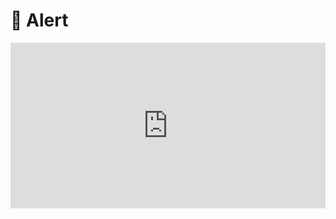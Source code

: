 # 🚨 Alert

<!-- DEMO -->
<iframe height="265" style="width: 100%;" scrolling="no" title="Shilp-Alert" src="https://codepen.io/harsh/embed/pooQgXx?height=265&theme-id=dark&default-tab=html,result" frameborder="no" allowtransparency="true" allowfullscreen="true">
  See the Pen <a href='https://codepen.io/harsh/pen/pooQgXx'>Shilp-Alert</a> by Harsh
  (<a href='https://codepen.io/harsh'>@harsh</a>) on <a href='https://codepen.io'>CodePen</a>.
</iframe>
